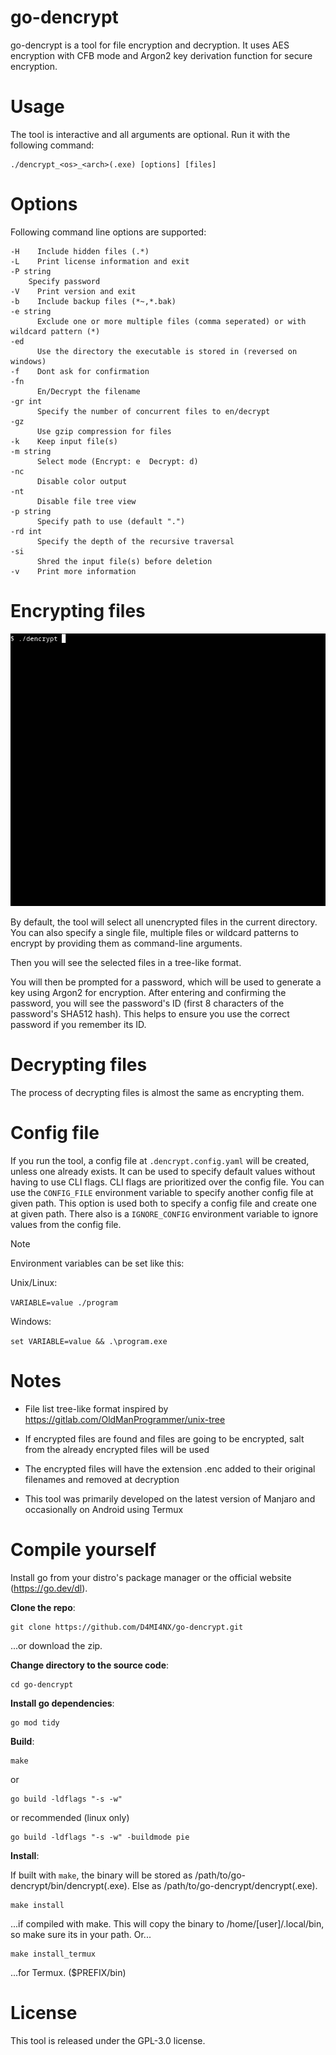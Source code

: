 # go-dencrypt

go-dencrypt is a tool for file encryption and decryption. It uses AES encryption with CFB mode and Argon2 key derivation function for secure encryption.



# Usage

The tool is interactive and all arguments are optional. Run it with the following command:

```shell
./dencrypt_<os>_<arch>(.exe) [options] [files]
```

# 

# Options

Following command line options are supported:

    -H    Include hidden files (.*)
    -L    Print license information and exit
    -P string
        Specify password
    -V    Print version and exit
    -b    Include backup files (*~,*.bak)
    -e string
          Exclude one or more multiple files (comma seperated) or with wildcard pattern (*)
    -ed
          Use the directory the executable is stored in (reversed on windows)
    -f    Dont ask for confirmation
    -fn
          En/Decrypt the filename
    -gr int
          Specify the number of concurrent files to en/decrypt
    -gz
          Use gzip compression for files
    -k    Keep input file(s)
    -m string
          Select mode (Encrypt: e  Decrypt: d)
    -nc
          Disable color output
    -nt
          Disable file tree view
    -p string
          Specify path to use (default ".")
    -rd int
          Specify the depth of the recursive traversal
    -si
          Shred the input file(s) before deletion
    -v    Print more information



# Encrypting files

![](https://github.com/D4MI4NX/go-dencrypt/blob/main/dencrypt_demo_encrypt.gif)

By default, the tool will select all unencrypted files in the current 
directory. You can also specify a single file, multiple files or wildcard patterns to 
encrypt by providing them as command-line arguments.

Then you will see the selected files in a tree-like format.

You will then be prompted for a password, which will be used to generate a key using Argon2 for encryption. After entering and confirming the password, you will see the password's ID (first 8 characters of the password's SHA512 hash). This helps to ensure you use the correct password if you remember its ID.



# Decrypting files

The process of decrypting files is almost the same as encrypting them.



# Config file

If you run the tool, a config file at `.dencrypt.config.yaml` will be created, unless one already exists.
It can be used to specify default values without having to use CLI flags. CLI flags are prioritized over the config file.
You can use the `CONFIG_FILE` environment variable to specify another config file at given path. This option is used both to specify a config file and create one at given path.
There also is a `IGNORE_CONFIG` environment variable to ignore values from the config file.

> [!NOTE]
> 
> Environment variables can be set like this:
> 
> Unix/Linux:
> 
> `VARIABLE=value ./program`
> 
> Windows:
> 
> `set VARIABLE=value && .\program.exe`



# Notes

- File list tree-like format inspired by https://gitlab.com/OldManProgrammer/unix-tree

- If encrypted files are found and files are going to be encrypted, salt from the already encrypted files will be used

- The encrypted files will have the extension .enc added to their original filenames and removed at decryption

- This tool was primarily developed on the latest version of Manjaro and occasionally on Android using Termux
  
  

# Compile yourself

Install go from your distro's package manager or the official website (https://go.dev/dl).

**Clone the repo**:

```shell
git clone https://github.com/D4MI4NX/go-dencrypt.git
```

...or download the zip.

**Change directory to the source code**:

```shell
cd go-dencrypt
```

**Install go dependencies**:

```shell
go mod tidy
```

**Build**:

```shell
make
```

  or

```shell
go build -ldflags "-s -w"
```

or recommended (linux only)

```shell
go build -ldflags "-s -w" -buildmode pie
```

**Install**:

If built with `make`, the binary will be stored as /path/to/go-dencrypt/bin/dencrypt(.exe). Else as /path/to/go-dencrypt/dencrypt(.exe).

    make install

  ...if compiled with make. This will copy the binary to /home/[user]/.local/bin, so make sure its in your path. Or...

    make install_termux

  ...for Termux. ($PREFIX/bin)



# License

This tool is released under the GPL-3.0 license.


